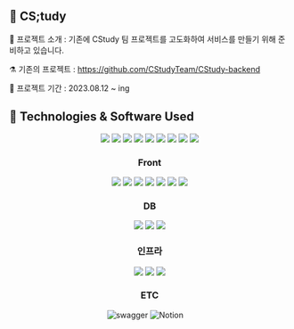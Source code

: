 ##   🚀 CS;tudy

📝 프로젝트 소개 : 기존에 CStudy 팀 프로젝트를 고도화하여 서비스를 만들기 위해 준비하고 있습니다.

⚗️ 기존의 프로젝트 : https://github.com/CStudyTeam/CStudy-backend

📅 프로젝트 기간 : 2023.08.12 ~ ing

## 🔧 Technologies & Software Used

<p align="center">

<img src="https://img.shields.io/badge/Java 11-008FC7?style=for-the-badge&logo=Java&logoColor=white"/>
<img src="https://img.shields.io/badge/spring 2.7.9-%236DB33F.svg?style=for-the-badge&logo=spring&logoColor=white"/>
<img src="https://img.shields.io/badge/Spring Security-6DB33F?style=for-the-badge&logo=Spring Security&logoColor=white"/>
<img src="https://img.shields.io/badge/Spring Data JPA-6DB33F?style=for-the-badge&logo=JPA&logoColor=white"/>

<img src="https://img.shields.io/badge/-QueryDSL-blue?style=for-the-badge"/>
<img src="https://img.shields.io/badge/Gradle-02303A?style=for-the-badge&logo=Gradle&logoColor=white"/>
<img src="https://img.shields.io/badge/Junit-25A162?style=for-the-badge&logo=Junit5&logoColor=white"/>

<img src="https://img.shields.io/badge/Mockito-FF9900?style=for-the-badge&logo=Mockito&logoColor=white"/>
<img src="https://img.shields.io/badge/JSON Web Tokens-000000?style=for-the-badge&logo=JSON Web Tokens&logoColor=white"/>

</p>


<h3 align="center">Front</h3>

<p align="center">  
 
 <img src="https://img.shields.io/badge/typescript-3178C6?style=for-the-badge&logo=typescript&logoColor=white"/>
 <img src="https://img.shields.io/badge/react-61DAFB?style=for-the-badge&logo=react&logoColor=white"/>
 <img src="https://img.shields.io/badge/styled components-DB7093?style=for-the-badge&logo=styledcomponents&logoColor=white"/>
 <img src="https://img.shields.io/badge/react router-CA4245?style=for-the-badge&logo=reactrouter&logoColor=white"/>
 <img src="https://img.shields.io/badge/axios-5A29E4?style=for-the-badge&logo=axios&logoColor=white"/>
 <img src="https://img.shields.io/badge/react query-FF4154?style=for-the-badge&logo=reactquery&logoColor=white"/>
 <img src="https://img.shields.io/badge/react hook form-EC5990?style=for-the-badge&logo=reacthookform&logoColor=white"/>

</p>


<h3 align="center">DB</h3>

<p align="center">  
<img src="https://img.shields.io/badge/mysql-%2300f.svg?style=for-the-badge&logo=mysql&logoColor=white"/>
<img src="https://img.shields.io/badge/redis-%23DD0031.svg?style=for-the-badge&logo=redis&logoColor=white"/>
<img src="https://img.shields.io/badge/MongoDB-%234ea94b.svg?style=for-the-badge&logo=mongodb&logoColor=white"/>

</p>

<h3 align="center">인프라</h3>

<p align="center">   

<img src="https://img.shields.io/badge/Jenkins-D24939?style=for-the-badge&logo=Jenkins&logoColor=white"/>
<img src="https://img.shields.io/badge/docker-%230db7ed.svg?style=for-the-badge&logo=docker&logoColor=white"/>
<img src="https://img.shields.io/badge/Amazon EC2-FF9900?style=for-the-badge&logo=Amazon EC2&logoColor=white"/>

</p>

<h3 align="center">ETC</h3>

<p align="center">   
<img alt="swagger" src="https://img.shields.io/badge/swagger-85EA2D?style=for-the-badge&logo=swagger&logoColor=white"/>
<img alt="Notion" src="https://img.shields.io/badge/Notion-000000?style=for-the-badge&logo=Notion&logoColor=white"/>
<img alt="" src="https://img.shields.io/badge/Git-F05032.svg?style=for-the-badge&logo=Git&logoColor=white"/>
<img alt="" src="https://img.shields.io/badge/GitHub-181717.svg?style=for-the-badge&logo=GitHub&logoColor=white"/>
<img alt="" src="https://img.shields.io/badge/Slack-4A154B?style=for-the-badge&logo=Slack&logoColor=white"/>
<img alt="" src="https://img.shields.io/badge/Postman-FF6C37.svg?style=for-the-badge&logo=Postman&logoColor=white"/>

</p>
